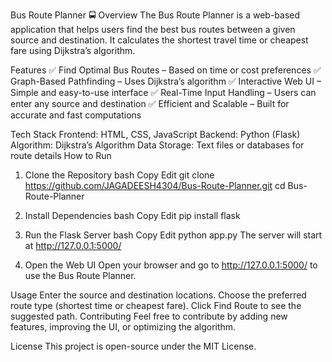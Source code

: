 Bus Route Planner 🚍
Overview
The Bus Route Planner is a web-based application that helps users find the best bus routes between a given source and destination. It calculates the shortest travel time or cheapest fare using Dijkstra’s algorithm.

Features
✅ Find Optimal Bus Routes – Based on time or cost preferences
✅ Graph-Based Pathfinding – Uses Dijkstra’s algorithm
✅ Interactive Web UI – Simple and easy-to-use interface
✅ Real-Time Input Handling – Users can enter any source and destination
✅ Efficient and Scalable – Built for accurate and fast computations

Tech Stack
Frontend: HTML, CSS, JavaScript
Backend: Python (Flask)
Algorithm: Dijkstra’s Algorithm
Data Storage: Text files or databases for route details
How to Run
1. Clone the Repository
bash
Copy
Edit
git clone https://github.com/JAGADEESH4304/Bus-Route-Planner.git
cd Bus-Route-Planner
2. Install Dependencies
bash
Copy
Edit
pip install flask
3. Run the Flask Server
bash
Copy
Edit
python app.py
The server will start at http://127.0.0.1:5000/

4. Open the Web UI
Open your browser and go to http://127.0.0.1:5000/ to use the Bus Route Planner.

Usage
Enter the source and destination locations.
Choose the preferred route type (shortest time or cheapest fare).
Click Find Route to see the suggested path.
Contributing
Feel free to contribute by adding new features, improving the UI, or optimizing the algorithm.

License
This project is open-source under the MIT License.




